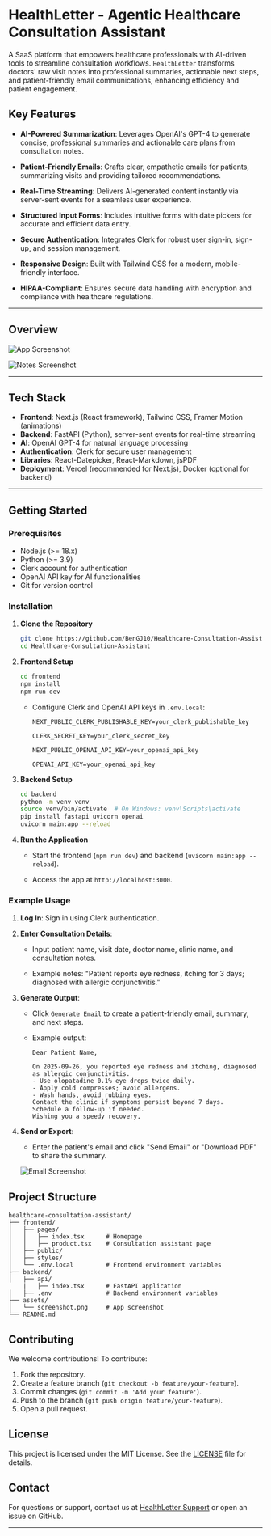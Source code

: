 # HealthLetter - Agentic Healthcare Consultation Assistant

A SaaS platform that empowers healthcare professionals with AI-driven tools to streamline consultation workflows. 
`HealthLetter` transforms doctors' raw visit notes into
 professional summaries, actionable next steps, and patient-friendly email communications, enhancing efficiency and patient engagement.

## Key Features

- **AI-Powered Summarization**: Leverages OpenAI's GPT-4 to generate concise, professional summaries and actionable care plans from consultation notes.

- **Patient-Friendly Emails**: Crafts clear, empathetic emails for patients, summarizing visits and providing tailored recommendations.

- **Real-Time Streaming**: Delivers AI-generated content instantly via server-sent events for a seamless user experience.

- **Structured Input Forms**: Includes intuitive forms with date pickers for accurate and efficient data entry.

- **Secure Authentication**: Integrates Clerk for robust user sign-in, sign-up, and session management.

- **Responsive Design**: Built with Tailwind CSS for a modern, mobile-friendly interface.

- **HIPAA-Compliant**: Ensures secure data handling with encryption and compliance with healthcare regulations.

---

## Overview

![App Screenshot](assets/home.png)

![Notes Screenshot](assets/notes.png)

---

## Tech Stack

- **Frontend**: Next.js (React framework), Tailwind CSS, Framer Motion (animations)
- **Backend**: FastAPI (Python), server-sent events for real-time streaming
- **AI**: OpenAI GPT-4 for natural language processing
- **Authentication**: Clerk for secure user management
- **Libraries**: React-Datepicker, React-Markdown, jsPDF
- **Deployment**: Vercel (recommended for Next.js), Docker (optional for backend)

---

## Getting Started

### Prerequisites
- Node.js (>= 18.x)
- Python (>= 3.9)
- Clerk account for authentication
- OpenAI API key for AI functionalities
- Git for version control

### Installation

1. **Clone the Repository**
   ```bash
   git clone https://github.com/BenGJ10/Healthcare-Consultation-Assistant.git
   cd Healthcare-Consultation-Assistant
   ```

2. **Frontend Setup**
   ```bash
   cd frontend
   npm install
   npm run dev
   ```
   - Configure Clerk and OpenAI API keys in `.env.local`:
     ```env
     NEXT_PUBLIC_CLERK_PUBLISHABLE_KEY=your_clerk_publishable_key
     
     CLERK_SECRET_KEY=your_clerk_secret_key
     
     NEXT_PUBLIC_OPENAI_API_KEY=your_openai_api_key
     
     OPENAI_API_KEY=your_openai_api_key
     ```

3. **Backend Setup**
   ```bash
   cd backend
   python -m venv venv
   source venv/bin/activate  # On Windows: venv\Scripts\activate
   pip install fastapi uvicorn openai
   uvicorn main:app --reload
   ```

4. **Run the Application**
   - Start the frontend (`npm run dev`) and backend (`uvicorn main:app --reload`).

   - Access the app at `http://localhost:3000`.

### Example Usage
1. **Log In**: Sign in using Clerk authentication.

2. **Enter Consultation Details**:

   - Input patient name, visit date, doctor name, clinic name, and consultation notes.

   - Example notes: "Patient reports eye redness, itching for 3 days; diagnosed with allergic conjunctivitis."

3. **Generate Output**:
   - Click `Generate Email` to create a patient-friendly email, summary, and next steps.
   
   - Example output:
     ```
     Dear Patient Name,

     On 2025-09-26, you reported eye redness and itching, diagnosed as allergic conjunctivitis.
     - Use olopatadine 0.1% eye drops twice daily.
     - Apply cold compresses; avoid allergens.
     - Wash hands, avoid rubbing eyes.
     Contact the clinic if symptoms persist beyond 7 days.
     Schedule a follow-up if needed.
     Wishing you a speedy recovery,
     ```
4. **Send or Export**:
   - Enter the patient's email and click "Send Email" or "Download PDF" to share the summary.

    ![Email Screenshot](assets/email.png)

## Project Structure

```
healthcare-consultation-assistant/
├── frontend/
│   ├── pages/
│   │   ├── index.tsx      # Homepage
│   │   ├── product.tsx    # Consultation assistant page
│   ├── public/
│   ├── styles/
│   └── .env.local         # Frontend environment variables
├── backend/
│   ├── api/      
    |   ├── index.tsx      # FastAPI application
│   ├── .env               # Backend environment variables
├── assets/
│   └── screenshot.png     # App screenshot
└── README.md
```

## Contributing
We welcome contributions! To contribute:
1. Fork the repository.
2. Create a feature branch (`git checkout -b feature/your-feature`).
3. Commit changes (`git commit -m 'Add your feature'`).
4. Push to the branch (`git push origin feature/your-feature`).
5. Open a pull request.

## License
This project is licensed under the MIT License. See the [LICENSE](LICENSE) file for details.

## Contact
For questions or support, contact us at [HealthLetter Support](mailto:bengj1015@gmail.com) or open an issue on GitHub.

---
